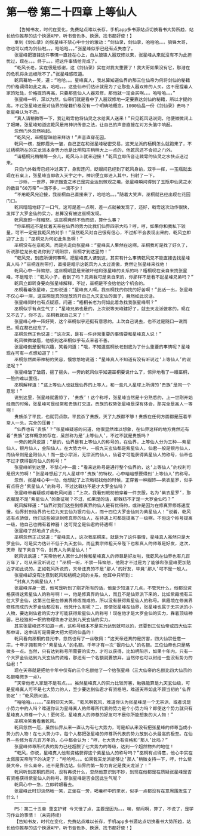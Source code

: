 # 第一卷 第二十四章 上等仙人
        【告知书友，时代在变化，免费站点难以长存，手机app多书源站点切换看书大势所趋，站长给你推荐的这个换源APP，听书音色多、换源、找书都好使！】
       拿到《剑仙录》的张星峰不禁心中十分的激动：“剑仙录，剑仙录，哈哈哈。。。狼锋大哥，你也可以成为剑仙啦。。。哈哈哈。。。”张星峰似乎已经有点失态了。
       张星峰把狼锋这件事情一直挂在心上，自从狼锋人器双修以来，张星峰从来就没有不为此担忧过，现在。。。终于。。。把这件事情给完成了。
       “乾风长老，实在很是感谢，这《剑仙录》实在对我太重要了！我大哥如果没有它，那潜在的危机将永远根除不了。”张星峰感叹道。
       乾风蓦地一笑，道：“哈哈。。。星峰真人，我总算知道仙界的那三位仙帝为何将剑仙的秘籍的价格调得如此之高，哈哈。。。这些仙帝们估计就是为了让那些人器双修的人买。这不是捏着人家的短处，价格提的再高，只要那些仙人人器双修，那他就一定会买啊。。。哈哈哈。。。”
       张星峰一听，深以为然，仙帝们就是看中了人器双修地一定要靠这剑仙的秘籍，所以才提的高，不过张星峰还是对仙界的秘籍价格没有一个明确地概念。1000仙晶一份《剑仙录》贵吗？张星峰认为不贵。
       “真人请稍微等一下，我让戟雩他将仙灵之水给真人送来！”只见乾风话说完，他便微微闭上了眼睛，张星峰知道这乾风是用神识传音之法，让自己的声音直接在对方头脑中响起。
       忽然门外忽然响起。
       “乾风兄，巫桐冒昧前来拜访！”声音直穿花园。
       乾风一楞，旋即眉头一皱，自己正在和张星峰秘密交易，这天龙派的梧桐怎么就跑来了，不过梧桐所在的天龙派本身势力也是比明阳宗稍稍大上一点的，他乾风还不会拒之门外。
       “请梧桐兄稍稍等一会儿，乾风马上就来迎接！”乾风立即传音让戟雩的仙灵之水快点送过来。
       只见门外戟雩已经冲过来了，身影连闪，眨眼间已经到了乾风身前，双手一挥，一玉瓶就出现在石桌上，张星峰当即收入天宇之中，神识便立即进入其中，扫射了一下。
       一沙砾，一世界，神识搜查之术已是完全达到微观之境，张星峰瞬间得到了玉瓶中仙灵之水的数目“60万帝”一滴不多，一滴不少！
       “不用乾风兄迎接，我巫桐自己直接来了，哈哈哈。。。”随着大笑声，巫桐就已经出现在花园门口。
       乾风暗暗地舒了一口气，这可是差一点啊，差一点就被发现了，还好，戟雩这次动作很快，发挥了大罗金仙的实力，总算没有被这巫桐发现。
       乾风旋即一阵暗怒，这巫桐竟然不告而进，算什么事？
       “你巫桐还不是仗着天帝在仙界的势力比我们仙界四宗大吗？哼，哼，如果你和我私下较量，可不一定是我乾风的对手！”虽然乾风对自己很有信心，不过却不会表现出来的，乾风立即迎了上去：“巫桐兄为何如此焦急啊！”
       巫桐没有在意乾风，而是先走向张星峰：“星峰真人果然在这啊，巫桐我可是找了好久了，听说那位龙长老说你到了明阳宗，巫桐才到这里的！”
       “乾风兄，到底所谓何事啊，把星峰真人请到这，其实有什么事情乾风兄不能直接去找星峰真人吗？”巫桐连削带打，直接是暗示这乾风为人太过高傲，竟然让张星峰来找他！
       乾风心中一阵恼怒，这巫桐明显是来破坏他和张星峰的关系的吗？梧桐现在亲自来找张星峰，不是暗示：“乾风小子，看到了吗？兄弟我可是亲自来的，你那样不是看不起星峰兄弟吗？”
       乾风立即转身要向张星峰解释，不过，巫桐是不会给他这个机会的。
       巫桐看着张星峰，立即说道：“星峰真人啊，我巫桐找的你找的好苦啊！”此话一出，张星峰不仅心中一麻，这巫桐是真的是放的开自己九天玄仙的面子，竟然如此说话。
       张星峰同时也有点疑惑，问道：“梧桐长老为何如此着急找我张星峰啊？”
       巫桐似乎有点生气了：“星峰兄弟也是的，上次说等天峰建好了，就去天龙派做客的，现在又不去了，你不去，巫桐我就自己来了！”
       张星峰心中一阵好笑，这个巫桐似乎还挺有意思的。上次自己说去，也不过是随口一说而已，现在都已经忘了。
       巫桐忽然正色说道：“这次来，是有一件非常重要的事情要和星峰真人说！”
       乾风微微皱眉，他感到这巫桐似乎有点来者不善。
       张星峰倒是很有兴趣，笑着问道：“哦，不知道巫桐长老到底为了什么重要的事情呢？星峰现在可有一点想知道了！”
       巫桐忽然面带神秘的笑容，慢悠悠地说道：“星峰真人不知道有没有听说过‘上等仙人’的说法呢？”
       张星峰皱了皱眉，摇了摇头，一旁的乾风似乎知道巫桐要说什么了，惊异地看了一眼巫桐，一脸的难以置信。
       巫桐解释道：“这上等仙人也就是仙界的上等人，和一些凡人星球上所谓的‘贵族’是同一个意思！”
       说到这里，张星峰就震惊了，‘贵族’！这个称呼，张星峰当然是十分熟悉的，上一世刚开始经商的时候，张星峰可是经常和贵族打交道。贵族的权势张星峰是深有体会，那完全是高人一等啊！
       贵族杀了平民，也就罚点款。平民杀了贵族，灭了九族都不够！贵族在任何方面都是压着平常人一头，完全的压着！
       “仙界也有‘贵族’？”张星峰疑惑的问道，他很显然难以想象，在仙界这样的地方竟然还有着‘贵族’这样概念的存在，虽然称为是‘上等仙人’，不过不就是贵族吗？
       一旁的乾风说道：“是的，仙界是有上等仙人的称号的，在仙界，上等仙人分为三种——紫星仙人，银月仙人，金阳仙人。在大势力中，一般九天玄仙都是紫星仙人，仙君一般是银月仙人，而仙帝则是金阳仙人！而一些小宗派，无宗派的仙人，仙君才可能获得紫星仙人的称号，仙帝也不过才获得银月仙人的称号！”
       张星峰听到这里，不禁心中一震：“看来这称号是通行整个仙界的，这‘上等仙人’的权利可是很大的啊！”张星峰想起了凡人星球中‘贵族’的特权，心中暗暗想要得到‘上等仙人’的称号。
       忽然，张星峰心中一动，他想起了上次戟枋找他的时候，正穿着一种服饰——紫衣星罗，似乎有点符合‘紫星仙人’的称号，不过这戟枋不是才大罗金仙吗？
       张星峰带着疑惑对着乾风问道：“上次，我看到戟枋他穿着一件衣服，名为‘紫衣星罗’，那衣服是不是‘紫星仙人’的象征呢？不过，如果是的话，那戟枋不才是一大罗金仙吗？”
       乾风解释道：“仙界对我们这些到修真界的仙人是有优待的，或许是因为在修真界修炼速度慢，仙界封到仙界的七位九天玄仙为银月仙人，而十四位大罗金仙则为紫星仙人！”说着，乾风还有点骄傲，他们这些被派到修真界的仙人，在待遇上可都是提高了一级啊。不但这个称号提高一级，他自己也拥有着神器！这可完全是仙君的待遇啊！
       张星峰了然地点了点头。
       巫桐忽然正式说道：“星峰真人，这次我巫桐来，就是为了这件事情，星峰真人虽然只是大罗金仙，可是实力估计不低于九天玄仙，而且我宗师祖天帝陛下也和真人的师尊是好友，这次，天帝 陛下亲自下令，封真人为紫星仙人！”
       乾风讥讽道：“天帝他老人家什么时候和星峰真人的师尊是好友啦，我乾风在仙界也有几百万年了，可从来没听说过！”巫桐一听，不禁一阵恼怒，他刚才不过是为了能够和张星峰更加贴近才如此说的。正如乾风所说的，天帝还真的不是‘那人’的好友，毕竟‘那人’可不是一般人。
       张星峰却没有注意到乾风和梧桐之间的关系，他耳中只听到：
       “封真人为紫星仙人！”
       张星峰浑身一震，他可是听到了刚才所有的话，他至少知道了几点，不管凭什么，他都没资格获得这紫星仙人的称号啊！一，他是修真界的仙人，而且不是仙界派下来的，比如紫霞境有三位大罗金仙，这第三位是在修真界修炼而成的，所以没有获得紫星仙人的称号。紫霞境在修真界修炼而成的大罗金仙都没有，他凭什么有呢？二，即使张星峰在仙界，张星峰也属于无宗派的小人物，要达到仙君的实力才可能获得紫星仙人的称号！现在他才是大罗金仙的实力，靠着顶级神器，已经独树一帜的物理攻击才达到九天玄仙的实力。
       其实张星峰还不知道一点，这称号根本不是实力达到就可以的，还要到三位仙帝或四大仙宗那申请，这申请可是需要大把大把的仙晶的！
       乾风看向巫桐的目光中，忽然也有了一丝敬佩：“这天帝还真的是厉害，四大仙宗任意一宗，十年才拥有两个‘紫星仙人’的名额。千年才有一次‘银月仙人’的名额。三位仙帝也只是略微多一点。当然，只有达到称号所需要的实力，才可以获得，比如明阳宗，如果十年内，只有一个大罗金仙达到九天玄仙的资格，那还有一个名额就要放弃。当然你也可以封给一些没有势力的仙君！”
       现在天帝就是把他十年中仅有的三个名额给了一个给张星峰（三大仙帝的名额比四大仙宗的名额略微多一点）。
       “天帝他老人家是不是有点。。。虽然星峰真人的实力比较厉害，勉强能算是九天玄仙级，可是星峰真人可不是七大势力的人，至少要达到仙君才有资格吧，难道天帝如此不顾当初的‘仙界协定’！”乾风质问道。
       “哈哈哈。。。。。。”巫桐仰天大笑，“乾风啊乾风，难道你认为张星峰是一个无宗派，或者说是小势力中的人吗？难道你认为星峰真人的师尊所代表的势力是个小势力吗？即使这个势力就只有星峰真人师尊一个人！更何况，星峰真人的师尊的好友可不是你所能想象的大人物！”
       巫桐冷笑着看着乾风。
       乾风忽然一厄，虽然仙界从来一直认为有七大势力，可是却从来没有把张星峰的师尊当成小势力的人物！在七大势力中，每个人都把张星峰的师尊所代表的势力放到心头最高的极至。在仙界一些修为有几百万年的，心中都会认为：“哼，七大势力有资格和‘那人’比吗？”
       张星峰师尊所代表的势力已经超脱了七大势力的等级，达到一个超然物外的地位！
       “乾风，你说，星峰真人他有资格获得这个紫星仙人的称号吗？”巫桐有点得意，他心中实在太佩服天帝陛下的决定了：“哈哈哈。。。如果我天龙派能够让‘那人’稍微支持一下，哼，什么紫薇大帝，什么青帝，还不是靠边站，仙界的第一势力肯定是我天龙派了！”
       乾风听到巫桐的质问，没有再说什么，忽然他意识到不妙，到现在他都是在质疑张星峰是否有资格获得紫星仙人的称号，那张星峰是否会因此生气呢？
       乾风心中一急，立即转眼看去。
       张星峰此时却淡然地一笑，正坐在一旁，喝着杯中的茶水，似乎一点都没有在意周围发生了什么！
       ————————————
       PS：第二十五章 重玄护臂 今天慢了点，主要是因为。。。唉，郁闷啊，算了，不说了，是学习作业的事情！（未完待续）
       【告知书友，时代在变化，免费站点难以长存，手机app多书源站点切换看书大势所趋，站长给你推荐的这个换源APP，听书音色多、换源、找书都好使！】